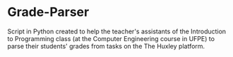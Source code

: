 # Grade-Parser
Script in Python created to help the teacher's assistants of the Introduction to Programming class (at the Computer Engineering course in UFPE) to parse their students' grades from tasks on the The Huxley platform.
